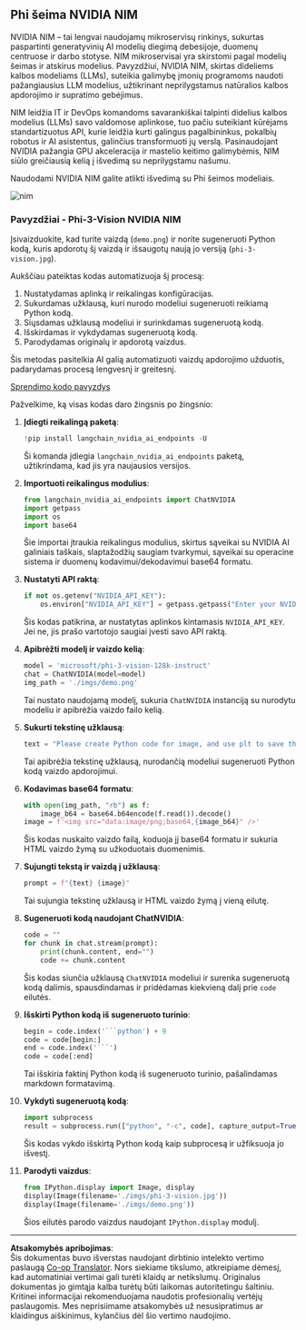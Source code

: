 <!--
CO_OP_TRANSLATOR_METADATA:
{
  "original_hash": "7b08e277df2a9307f861ae54bc30c772",
  "translation_date": "2025-09-12T14:56:26+00:00",
  "source_file": "md/01.Introduction/02/06.NVIDIA.md",
  "language_code": "lt"
}
-->
## Phi šeima NVIDIA NIM

NVIDIA NIM – tai lengvai naudojamų mikroservisų rinkinys, sukurtas paspartinti generatyvinių AI modelių diegimą debesijoje, duomenų centruose ir darbo stotyse. NIM mikroservisai yra skirstomi pagal modelių šeimas ir atskirus modelius. Pavyzdžiui, NVIDIA NIM, skirtas dideliems kalbos modeliams (LLMs), suteikia galimybę įmonių programoms naudoti pažangiausius LLM modelius, užtikrinant neprilygstamus natūralios kalbos apdorojimo ir supratimo gebėjimus.

NIM leidžia IT ir DevOps komandoms savarankiškai talpinti didelius kalbos modelius (LLMs) savo valdomose aplinkose, tuo pačiu suteikiant kūrėjams standartizuotus API, kurie leidžia kurti galingus pagalbininkus, pokalbių robotus ir AI asistentus, galinčius transformuoti jų verslą. Pasinaudojant NVIDIA pažangia GPU akceleracija ir mastelio keitimo galimybėmis, NIM siūlo greičiausią kelią į išvedimą su neprilygstamu našumu.

Naudodami NVIDIA NIM galite atlikti išvedimą su Phi šeimos modeliais.

![nim](../../../../../imgs/01/02/06/Phi-NIM.png)

### **Pavyzdžiai - Phi-3-Vision NVIDIA NIM**

Įsivaizduokite, kad turite vaizdą (`demo.png`) ir norite sugeneruoti Python kodą, kuris apdorotų šį vaizdą ir išsaugotų naują jo versiją (`phi-3-vision.jpg`).

Aukščiau pateiktas kodas automatizuoja šį procesą:

1. Nustatydamas aplinką ir reikalingas konfigūracijas.
2. Sukurdamas užklausą, kuri nurodo modeliui sugeneruoti reikiamą Python kodą.
3. Siųsdamas užklausą modeliui ir surinkdamas sugeneruotą kodą.
4. Išskirdamas ir vykdydamas sugeneruotą kodą.
5. Parodydamas originalų ir apdorotą vaizdus.

Šis metodas pasitelkia AI galią automatizuoti vaizdų apdorojimo užduotis, padarydamas procesą lengvesnį ir greitesnį.

[Sprendimo kodo pavyzdys](../../../../../code/06.E2E/E2E_Nvidia_NIM_Phi3_Vision.ipynb)

Pažvelkime, ką visas kodas daro žingsnis po žingsnio:

1. **Įdiegti reikalingą paketą**:
    ```python
    !pip install langchain_nvidia_ai_endpoints -U
    ```
    Ši komanda įdiegia `langchain_nvidia_ai_endpoints` paketą, užtikrindama, kad jis yra naujausios versijos.

2. **Importuoti reikalingus modulius**:
    ```python
    from langchain_nvidia_ai_endpoints import ChatNVIDIA
    import getpass
    import os
    import base64
    ```
    Šie importai įtraukia reikalingus modulius, skirtus sąveikai su NVIDIA AI galiniais taškais, slaptažodžių saugiam tvarkymui, sąveikai su operacine sistema ir duomenų kodavimui/dekodavimui base64 formatu.

3. **Nustatyti API raktą**:
    ```python
    if not os.getenv("NVIDIA_API_KEY"):
        os.environ["NVIDIA_API_KEY"] = getpass.getpass("Enter your NVIDIA API key: ")
    ```
    Šis kodas patikrina, ar nustatytas aplinkos kintamasis `NVIDIA_API_KEY`. Jei ne, jis prašo vartotojo saugiai įvesti savo API raktą.

4. **Apibrėžti modelį ir vaizdo kelią**:
    ```python
    model = 'microsoft/phi-3-vision-128k-instruct'
    chat = ChatNVIDIA(model=model)
    img_path = './imgs/demo.png'
    ```
    Tai nustato naudojamą modelį, sukuria `ChatNVIDIA` instanciją su nurodytu modeliu ir apibrėžia vaizdo failo kelią.

5. **Sukurti tekstinę užklausą**:
    ```python
    text = "Please create Python code for image, and use plt to save the new picture under imgs/ and name it phi-3-vision.jpg."
    ```
    Tai apibrėžia tekstinę užklausą, nurodančią modeliui sugeneruoti Python kodą vaizdo apdorojimui.

6. **Kodavimas base64 formatu**:
    ```python
    with open(img_path, "rb") as f:
        image_b64 = base64.b64encode(f.read()).decode()
    image = f'<img src="data:image/png;base64,{image_b64}" />'
    ```
    Šis kodas nuskaito vaizdo failą, koduoja jį base64 formatu ir sukuria HTML vaizdo žymą su užkoduotais duomenimis.

7. **Sujungti tekstą ir vaizdą į užklausą**:
    ```python
    prompt = f"{text} {image}"
    ```
    Tai sujungia tekstinę užklausą ir HTML vaizdo žymą į vieną eilutę.

8. **Sugeneruoti kodą naudojant ChatNVIDIA**:
    ```python
    code = ""
    for chunk in chat.stream(prompt):
        print(chunk.content, end="")
        code += chunk.content
    ```
    Šis kodas siunčia užklausą `ChatNVIDIA` modeliui ir surenka sugeneruotą kodą dalimis, spausdindamas ir pridėdamas kiekvieną dalį prie `code` eilutės.

9. **Išskirti Python kodą iš sugeneruoto turinio**:
    ```python
    begin = code.index('```python') + 9
    code = code[begin:]
    end = code.index('```')
    code = code[:end]
    ```
    Tai išskiria faktinį Python kodą iš sugeneruoto turinio, pašalindamas markdown formatavimą.

10. **Vykdyti sugeneruotą kodą**:
    ```python
    import subprocess
    result = subprocess.run(["python", "-c", code], capture_output=True)
    ```
    Šis kodas vykdo išskirtą Python kodą kaip subprocesą ir užfiksuoja jo išvestį.

11. **Parodyti vaizdus**:
    ```python
    from IPython.display import Image, display
    display(Image(filename='./imgs/phi-3-vision.jpg'))
    display(Image(filename='./imgs/demo.png'))
    ```
    Šios eilutės parodo vaizdus naudojant `IPython.display` modulį.

---

**Atsakomybės apribojimas**:  
Šis dokumentas buvo išverstas naudojant dirbtinio intelekto vertimo paslaugą [Co-op Translator](https://github.com/Azure/co-op-translator). Nors siekiame tikslumo, atkreipiame dėmesį, kad automatiniai vertimai gali turėti klaidų ar netikslumų. Originalus dokumentas jo gimtąja kalba turėtų būti laikomas autoritetingu šaltiniu. Kritinei informacijai rekomenduojama naudotis profesionalių vertėjų paslaugomis. Mes neprisiimame atsakomybės už nesusipratimus ar klaidingus aiškinimus, kylančius dėl šio vertimo naudojimo.